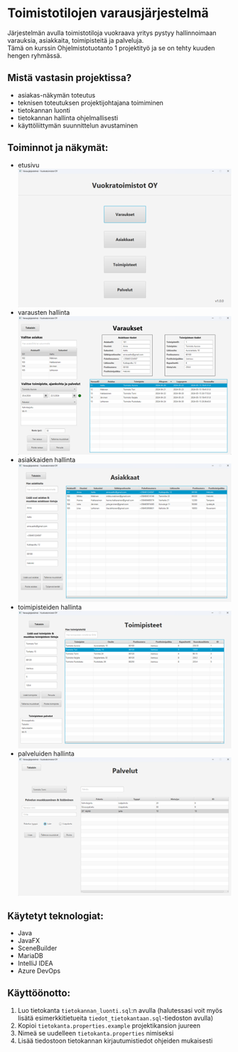 # Toimistotilojen varausjärjestelmä
Järjestelmän avulla toimistotiloja vuokraava yritys pystyy hallinnoimaan varauksia, asiakkaita, toimipisteitä ja palveluja.<br>
Tämä on kurssin Ohjelmistotuotanto 1 projektityö ja se on tehty kuuden hengen ryhmässä.

## Mistä vastasin projektissa?
- asiakas-näkymän toteutus
- teknisen toteutuksen projektijohtajana toimiminen
- tietokannan luonti
- tietokannan hallinta ohjelmallisesti
- käyttöliittymän suunnittelun avustaminen

## Toiminnot ja näkymät:
- etusivu<br>
<img src="src/main/resources/images/etusivu.png" width="500"><br>
- varausten hallinta<br>
<img src="src/main/resources/images/varaukset.png" width="500"><br>
- asiakkaiden hallinta<br>
<img src="src/main/resources/images/asiakkaat.png" width="500"><br>
- toimipisteiden hallinta<br>
<img src="src/main/resources/images/toimipisteet.png" width="500"><br>
- palveluiden hallinta<br>
<img src="src/main/resources/images/palvelut.png" width="500"><br>

## Käytetyt teknologiat:
- Java
- JavaFX
- SceneBuilder
- MariaDB
- IntelliJ IDEA
- Azure DevOps

## Käyttöönotto:
1. Luo tietokanta `tietokannan_luonti.sql`:n avulla (halutessasi voit myös lisätä esimerkkitietueita `tiedot_tietokantaan.sql`-tiedoston avulla)
2. Kopioi `tietokanta.properties.example` projektikansion juureen
3. Nimeä se uudelleen `tietokanta.properties` nimiseksi
4. Lisää tiedostoon tietokannan kirjautumistiedot ohjeiden mukaisesti
